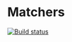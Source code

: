 # Matchers

[![Build status](https://ci.appveyor.com/api/projects/status/hs6986ns6rlfcijg?svg=true)](https://ci.appveyor.com/project/dmitry-izjurov/ajs-homeworks-unit-matchers)
